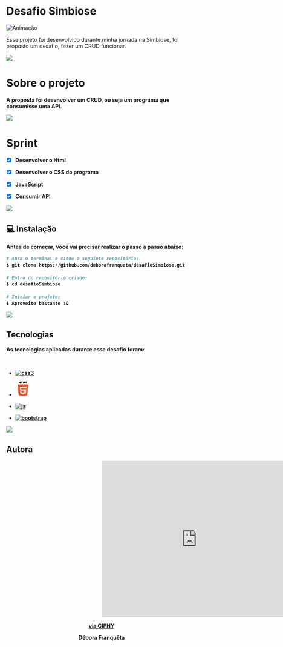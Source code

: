 # Desafio Simbiose #




![Animação](https://user-images.githubusercontent.com/72817900/150870292-9cbd238c-9090-43bc-81c9-90f56b6e7584.gif)


 
<p> Esse projeto foi desenvolvido durante minha jornada na Simbiose, foi proposto um desafio, fazer um CRUD funcionar.

<b> 


![](https://i.imgur.com/waxVImv.png)


<b>


# Sobre o projeto

<p> A proposta foi desenvolver um CRUD, ou seja um programa que consumisse uma API.</p>



<b> 




![](https://i.imgur.com/waxVImv.png)


# Sprint

- [x] Desenvolver o Html
- [x] Desenvolver o CSS do programa
- [x] JavaScript
- [x] Consumir API


<b> 


![](https://i.imgur.com/waxVImv.png)



##  💻 Instalação

<p> Antes de começar, você vai precisar realizar o passo a passo abaixo: 

```bash
# Abra o terminal e clone o seguinte repositório:
$ git clone https://github.com/deborafranqueta/desafioSimbiose.git

# Entre no repositório criado:
$ cd desafioSimbiose

# Iniciar o projeto:
$ Aproveite bastante :D

```
</p>

<b> 


![](https://i.imgur.com/waxVImv.png)



##  Tecnologias


As  tecnologias aplicadas durante esse desafio foram:

<br>


 - <a href="https://www.w3schools.com/css/" target="_blank"> <img src="https://raw.githubusercontent.com/devicons/devicon /master/icons/css3/css3-original-wordmark.svg" alt="css3" width="40" height="40"/> </a>

 - <a href="https://www.w3.org /html/" target="_blank"> <img src="https://raw.githubusercontent.com/devicons/devicon/master/icons/html5/html5-original-wordmark.svg" alt="html5" width= "40" altura="40"/> </a> 

 - <a href="https://developer.mozilla.org/pt-BR/docs/Web/JavaScript" target="_blank"> <img src="https://encrypted-tbn0.gstatic.com/images?q=tbn:ANd9GcSZqEmU957Lu04cLXjNuloYZRYIotlIDNYybg&usqp=CAU" alt="js" width= "30" altura="30"/> </a>

 - <a href="https://getbootstrap.com/" target="_blank"> <img src="https://startbootstrap.com/assets/img/brand-logos/bootstrap-4.svg" alt="bootstrap" width= "30" altura="30"/> </a>

<b> 


![](https://i.imgur.com/waxVImv.png)



##  Autora
 
 <span align ="center">
 
<div style="width:100%;height:0;padding-bottom:82%;position:relative;"><iframe src="https://giphy.com/embed/MeJgB3yMMwIaHmKD4z" width="100%" height="100%" style="position:absolute" frameBorder="0" class="giphy-embed" allowFullScreen></iframe></div><p><a href="https://giphy.com/gifs/2000s-00s-middle-school-MeJgB3yMMwIaHmKD4z">via GIPHY</a></p></div>
 <div aligin="center"> Débora Franquêta </div> </span>
